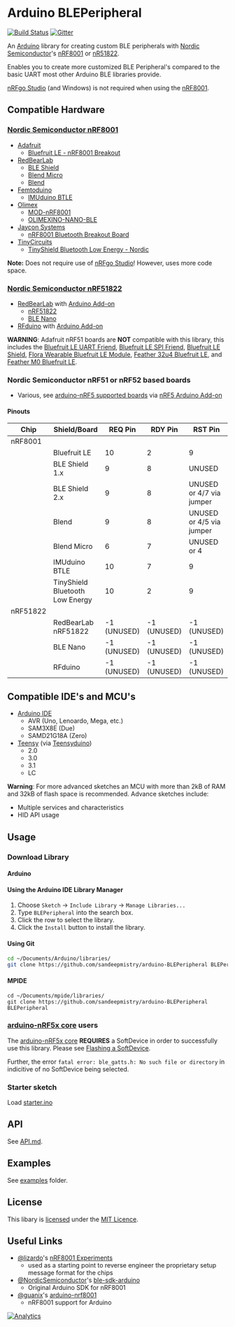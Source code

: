 # Arduino BLEPeripheral

[![Build Status](https://travis-ci.org/sandeepmistry/arduino-BLEPeripheral.svg?branch=master)](https://travis-ci.org/sandeepmistry/arduino-BLEPeripheral) [![Gitter](https://badges.gitter.im/Join%20Chat.svg)](https://gitter.im/sandeepmistry/arduino-BLEPeripheral?utm_source=badge&utm_medium=badge&utm_campaign=pr-badge&utm_content=badge)


An [Arduino](http://arduino.cc) library for creating custom BLE peripherals with [Nordic Semiconductor](http://www.nordicsemi.com)'s [nRF8001](http://www.nordicsemi.com/eng/Products/Bluetooth-R-low-energy/nRF8001) or [nR51822](http://www.nordicsemi.com/eng/Products/Bluetooth-R-low-energy/nRF51822).

Enables you to create more customized BLE Peripheral's compared to the basic UART most other Arduino BLE libraries provide.

[nRFgo Studio](http://www.nordicsemi.com/chi/node_176/2.4GHz-RF/nRFgo-Studio) (and Windows) is not required when using the [nRF8001](http://www.nordicsemi.com/eng/Products/Bluetooth-R-low-energy/nRF8001).

## Compatible Hardware

### [Nordic Semiconductor nRF8001](http://www.nordicsemi.com/eng/Products/Bluetooth-R-low-energy/nRF8001)

 * [Adafruit](http://www.adafruit.com)
   * [Bluefruit LE - nRF8001 Breakout](http://www.adafruit.com/products/1697)
 * [RedBearLab](http://redbearlab.com)
   * [BLE Shield](http://redbearlab.com/bleshield/)
   * [Blend Micro](http://redbearlab.com/blendmicro/)
   * [Blend](http://redbearlab.com/blend/)
 * [Femtoduino](http://www.femtoduino.com)
   * [IMUduino BTLE](http://www.femtoduino.com/spex/imuduino-btle)
 * [Olimex](https://www.olimex.com)
   * [MOD-nRF8001](https://www.olimex.com/Products/Modules/RF/MOD-nRF8001/)
   * [OLIMEXINO-NANO-BLE](https://www.olimex.com/Products/Duino/AVR/OLIMEXINO-NANO-BLE/)
 * [Jaycon Systems](http://www.jayconsystems.com)
   * [nRF8001 Bluetooth Breakout Board](http://www.jayconsystems.com/nrf8001-breakout-board.html)
 * [TinyCircuits](https://www.tiny-circuits.com)
   * [TinyShield Bluetooth Low Energy - Nordic](https://www.tiny-circuits.com/tiny-shield-bluetooth-low-energy-nordic.html)

**Note:** Does not require use of [nRFgo Studio](http://www.nordicsemi.com/chi/node_176/2.4GHz-RF/nRFgo-Studio)! However, uses more code space.

### [Nordic Semiconductor nRF51822](http://www.nordicsemi.com/eng/Products/Bluetooth-R-low-energy/nRF51822)

 * [RedBearLab](http://redbearlab.com) with [Arduino Add-on](https://github.com/RedBearLab/nRF51822-Arduino)
   * [nRF51822](http://redbearlab.com/redbearlab-nrf51822)
   * [BLE Nano](http://redbearlab.com/blenano/)
 * [RFduino](http://www.rfduino.com) with [Arduino Add-on](https://github.com/RFduino/RFduino)
 
**WARNING**: Adafruit nRF51 boards are **NOT** compatible with this library, this includes the [Bluefruit LE UART Friend](https://www.adafruit.com/products/2479), [Bluefruit LE SPI Friend](https://www.adafruit.com/products/2633), [Bluefruit LE Shield](https://www.adafruit.com/products/2746), [Flora Wearable Bluefruit LE Module](https://www.adafruit.com/products/2487), [Feather 32u4 Bluefruit LE](https://www.adafruit.com/products/2829), and [Feather M0 Bluefruit LE](https://www.adafruit.com/products/2995).

### Nordic Semiconductor nRF51 or nRF52 based boards

 * Various, see [arduino-nRF5 supported boards](https://github.com/sandeepmistry/arduino-nRF5#supported-boards) via [nRF5 Arduino Add-on](https://github.com/sandeepmistry/arduino-nRF5)

#### Pinouts

| Chip | Shield/Board | REQ Pin | RDY Pin | RST Pin |
| ---- | ------------ | ------- | ------- | ------- |
| nRF8001|
| | Bluefruit LE | 10 | 2 | 9 |
| | BLE Shield 1.x | 9 | 8 | UNUSED |
| | BLE Shield 2.x | 9 | 8 | UNUSED or 4/7 via jumper|
| | Blend | 9 | 8 | UNUSED or 4/5 via jumper |
| | Blend Micro | 6 | 7 | UNUSED or 4 |
| | IMUduino BTLE | 10 | 7 | 9 |
| | TinyShield Bluetooth Low Energy | 10 | 2 | 9 |
| nRF51822 |
| | RedBearLab nRF51822 | -1 (UNUSED) | -1 (UNUSED) | -1 (UNUSED) |
| | BLE Nano | -1 (UNUSED) | -1 (UNUSED) | -1 (UNUSED) |
| | RFduino | -1 (UNUSED) | -1 (UNUSED) | -1 (UNUSED) |

## Compatible IDE's and MCU's

 * [Arduino IDE](http://arduino.cc/en/Main/Software#toc1)
   * AVR (Uno, Lenoardo, Mega, etc.)
   * SAM3X8E (Due)
   * SAMD21G18A (Zero)
 * [Teensy](https://www.pjrc.com/teensy/) (via [Teensyduino](https://www.pjrc.com/teensy/td_download.html))
   * 2.0
   * 3.0
   * 3.1
   * LC

**Warning**: For more advanced sketches an MCU with more than 2kB of RAM and 32kB of flash space is recommended. Advance sketches include:
 * Multiple services and characteristics
 * HID API usage

## Usage

### Download Library

#### Arduino

#### Using the Arduino IDE Library Manager

1. Choose ```Sketch``` -> ```Include Library``` -> ```Manage Libraries...```
2. Type ```BLEPeripheral``` into the search box.
3. Click the row to select the library.
4. Click the ```Install``` button to install the library.

#### Using Git
```sh
cd ~/Documents/Arduino/libraries/
git clone https://github.com/sandeepmistry/arduino-BLEPeripheral BLEPeripheral
```

#### MPIDE
```
cd ~/Documents/mpide/libraries/
git clone https://github.com/sandeepmistry/arduino-BLEPeripheral BLEPeripheral
```

### [arduino-nRF5x core](https://github.com/sandeepmistry/arduino-nRF5) users

The [arduino-nRF5x core](https://github.com/sandeepmistry/arduino-nRF5) **REQUIRES** a SoftDevice in order to successfully use this library. Please see [Flashing a SoftDevice](https://github.com/sandeepmistry/arduino-nRF5#flashing-a-softdevice).

Further, the error ```fatal error: ble_gatts.h: No such file or directory``` in indicitive of no SoftDevice being selected.

### Starter sketch
Load [starter.ino](examples/starter/starter.ino)

## API
See [API.md](API.md).

## Examples
See [examples](examples) folder.

## License

This libary is [licensed](LICENSE) under the [MIT Licence](http://en.wikipedia.org/wiki/MIT_License).

## Useful Links
 * [@lizardo](https://github.com/lizardo)'s [nRF8001 Experiments](https://github.com/lizardo/nrf8001)
   * used as a starting point to reverse engineer the proprietary setup message format for the chips
 * [@NordicSemiconductor](https://github.com/NordicSemiconductor)'s [ble-sdk-arduino](https://github.com/NordicSemiconductor/ble-sdk-arduino)
   * Original Arduino SDK for nRF8001
 * [@guanix](https://github.com/guanix)'s [arduino-nrf8001](https://github.com/guanix/arduino-nrf8001)
   * nRF8001 support for Arduino


[![Analytics](https://ga-beacon.appspot.com/UA-56089547-1/sandeepmistry/arduino-BLEPeripheral?pixel)](https://github.com/igrigorik/ga-beacon)

